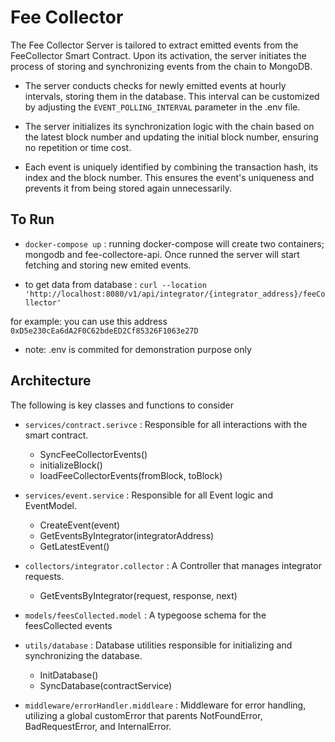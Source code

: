 # Fee Collector

The Fee Collector Server is tailored to extract emitted events from the FeeCollector Smart Contract. Upon its activation, the server initiates the process of storing and synchronizing events from the chain to MongoDB.

- The server conducts checks for newly emitted events at hourly intervals, storing them in the database. This interval can be customized by adjusting the `EVENT_POLLING_INTERVAL` parameter in the .env file.

- The server initializes its synchronization logic with the chain based on the latest block number and updating the initial block number, ensuring no repetition or time cost.

- Each event is uniquely identified by combining the transaction hash, its index and the block number. This ensures the event's uniqueness and prevents it from being stored again unnecessarily.

## To Run

- `docker-compose up` : running docker-compose will create two containers; mongodb and fee-collectore-api. Once runned the server will start fetching and storing new emited events.

- to get data from database : `curl --location 'http://localhost:8080/v1/api/integrator/{integrator_address}/feeCollector'`

for example: you can use this address `0xD5e230cEa6dA2F0C62bdeED2Cf85326F1063e27D`

- note: .env is commited for demonstration purpose only

## Architecture

The following is key classes and functions to consider

- `services/contract.serivce` : Responsible for all interactions with the smart contract.

  - SyncFeeCollectorEvents()
  - initializeBlock()
  - loadFeeCollectorEvents(fromBlock, toBlock)

- `services/event.service` : Responsible for all Event logic and EventModel.

  - CreateEvent(event)
  - GetEventsByIntegrator(integratorAddress)
  - GetLatestEvent()

- `collectors/integrator.collector` : A Controller that manages integrator requests.

  - GetEventsByIntegrator(request, response, next)

- `models/feesCollected.model` : A typegoose schema for the feesCollected events

- `utils/database` : Database utilities responsible for initializing and synchronizing the database.

  - InitDatabase()
  - SyncDatabase(contractService)

- `middleware/errorHandler.middleare` : Middleware for error handling, utilizing a global customError that parents NotFoundError, BadRequestError, and InternalError.

